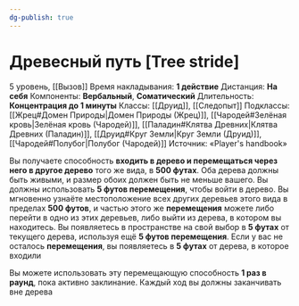 ```yaml
---
dg-publish: true
---
```

# Древесный путь [Tree stride]
5 уровень, [[Вызов]]
Время накладывания: **1 действие**
Дистанция: **На себя**
Компоненты: **Вербальный**, **Соматический**
Длительность: **Концентрация до 1 минуты**
Классы: [[Друид]], [[Следопыт]]
Подклассы: [[Жрец#Домен Природы|Домен Природы (Жрец)]], [[Чародей#Зелёная кровь|Зелёная кровь (Чародей)]], [[Паладин#Клятва Древних|Клятва Древних (Паладин)]], [[Друид#Круг Земли|Круг Земли (Друид)]], [[Чародей#Полубог|Полубог (Чародей)]]
Источник: «Player's handbook»

Вы получаете способность **входить в дерево и перемещаться через него в другое дерево** того же вида, в **500 футах**. Оба дерева должны быть живыми, и размер обоих должен быть не меньше вашего. Вы должны использовать **5 футов перемещения**, чтобы войти в дерево. Вы мгновенно узнаёте местоположение всех других деревьев этого вида в пределах **500 футов**, и частью этого же **перемещения** можете либо перейти в одно из этих деревьев, либо выйти из дерева, в котором вы находитесь. Вы появляетесь в пространстве на свой выбор в **5 футах** от текущего дерева, используя ещё **5 футов перемещения**. Если у вас не осталось **перемещения**, вы появляетесь в **5 футах** от дерева, в которое входили

Вы можете использовать эту перемещающую способность **1 раз в раунд**, пока активно заклинание. Каждый ход вы должны заканчивать вне дерева